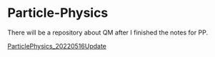 # Particle-Physics
There will be a repository about QM after I finished the notes for PP.


<a href="https://binaryphi.site/PP20220516.html">ParticlePhysics_20220516Update</a>
